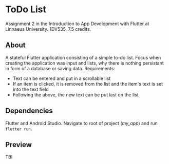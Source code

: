 # ToDo List
Assignment 2 in the Introduction to App Development with Flutter at Linnaeus University. 1DV535, 7.5 credits.

## About
A stateful Flutter application consisting of a simple to-do list. Focus when creating the application was input and lists, why there is nothing persistant in form of a database or saving data. Requirements:
- Text can be entered and put in a scrollable list
- If an item is clicked, it is removed from the list and the item's text is set into the text field
- Following the above, the new text can be put last on the list

## Dependencies
Flutter and Android Studio. Navigate to root of project (*my_app*) and run `flutter run`.

## Preview
TBI
